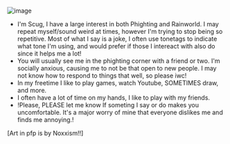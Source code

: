 ![image](https://github.com/Scugspace/Scugspace/assets/174321043/f303292f-9d1c-48d4-9008-805e642a6043)


- I'm Scug, I have a large interest in both Phighting and Rainworld. I may repeat myself/sound weird at times, however I'm trying to stop being so repetitive. Most of what I say is a joke, I often use tonetags to indicate what tone I'm using, and would prefer if those I intereact with also do since it helps me a lot!
- You will usually see me in the phighting corner with a friend or two. I'm socially anxious, causing me to not be that open to new people. I may not know how to respond to things that well, so please iwc!
-  In my freetime I like to play games, watch Youtube, SOMETIMES draw, and more.
-  I often have a lot of time on my hands, I like to play with my friends.
-  !Please, PLEASE let me know If someting I say or do makes you uncomfortable. It's a major worry of mine that everyone dislikes me and finds me annoying.!

[Art in pfp is by Noxxism!!]
<!---
Scugspace/Scugspace is a ✨ special ✨ repository because its `README.md` (this file) appears on your GitHub profile.
You can click the Preview link to take a look at your changes.
--->
